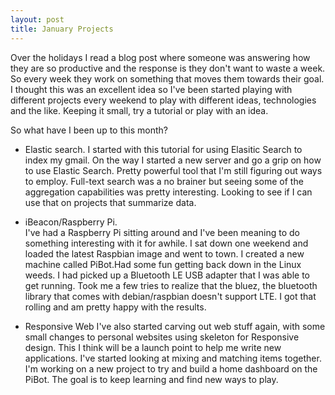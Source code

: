 ```yaml
---
layout: post
title: January Projects
---
```


Over the holidays I read a blog post where someone was answering how they are so productive and the response is they don't want to waste a week.  So every week they work on something that moves them towards their goal. I thought this was an excellent idea so I've been started playing with different projects every weekend to play with different ideas, technologies and the like.  Keeping it small, try a tutorial or play with an idea.

So what have I been up to this month?

- Elastic search.  I started with this tutorial <Link> for using Elasitic Search to index my gmail.  On the way I started a new server and go a grip on how to use Elastic Search.  Pretty powerful tool that I'm still figuring out ways to employ.  Full-text search was a no brainer but seeing some of the aggregation capabilities was pretty interesting.  Looking to see if I can use that on projects that summarize data.

- iBeacon/Raspberry Pi.  
I've had a Raspberry Pi sitting around and I've been meaning to do something interesting with it for awhile.  I sat down one weekend and loaded the latest Raspbian image and went to town.  I created a new machine called PiBot.Had some fun getting back down in the Linux weeds.  I had picked up a Bluetooth LE USB adapter that I was able to get running.  Took me a few tries to realize that the bluez, the bluetooth library that comes with debian/raspbian doesn't support LTE.  I got that rolling and am pretty happy with the results.

- Responsive Web
I've also started carving out web stuff again, with some small changes to personal websites using skeleton for Responsive design.  This I think will be a launch point to help me write new applications.  I've started looking at mixing and matching items together.  I'm working on a new project to try and build a home dashboard on the PiBot.  The goal is to keep learning and find new ways to play.


